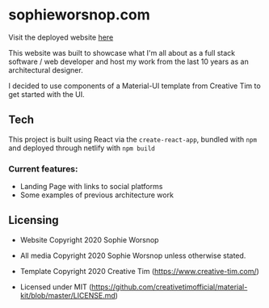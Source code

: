 
# sophieworsnop.com

Visit the deployed website [here](https://sophieworsnop.com)

This website was built to showcase what I'm all about as a full stack software / web developer and host my work from the last 10 years as an architectural designer.

I decided to use components of a Material-UI template from Creative Tim to get started with the UI.

## Tech 

This project is built using React via the `create-react-app`, bundled with `npm` and deployed through netlify with `npm build`

### Current features:
- Landing Page with links to social platforms
- Some examples of previous architecture work

## Licensing

- Website Copyright 2020 Sophie Worsnop 

- All media Copyright 2020 Sophie Worsnop unless otherwise stated.

- Template Copyright 2020 Creative Tim (https://www.creative-tim.com/)

- Licensed under MIT (https://github.com/creativetimofficial/material-kit/blob/master/LICENSE.md)


